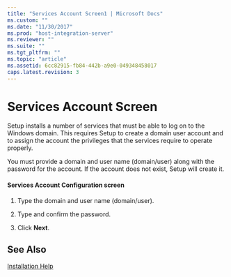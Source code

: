 ```yaml
---
title: "Services Account Screen1 | Microsoft Docs"
ms.custom: ""
ms.date: "11/30/2017"
ms.prod: "host-integration-server"
ms.reviewer: ""
ms.suite: ""
ms.tgt_pltfrm: ""
ms.topic: "article"
ms.assetid: 6cc82915-fb84-442b-a9e0-049348458017
caps.latest.revision: 3
---
```

# Services Account Screen
Setup installs a number of services that must be able to log on to the Windows domain. This requires Setup to create a domain user account and to assign the account the privileges that the services require to operate properly.  
  
 You must provide a domain and user name (domain/user) along with the password for the account. If the account does not exist, Setup will create it.  
  
#### Services Account Configuration screen  
  
1.  Type the domain and user name (domain/user).  
  
2.  Type and confirm the password.  
  
3.  Click **Next**.  
  
## See Also  
 [Installation Help](./installation-help2.md)